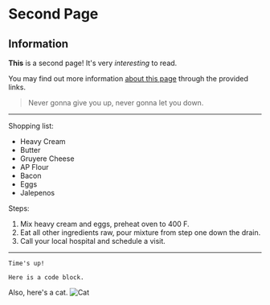 # Second Page

## Information
**This** is a second page! It's very *interesting* to read.

You may find out more information [about this page](https://www.youtube.com/watch?v=dQw4w9WgXcQ) through the provided links.

> Never gonna give you up, never gonna let you down.

---

Shopping list:
- Heavy Cream
- Butter
- Gruyere Cheese
- AP Flour
- Bacon
- Eggs
- Jalepenos

Steps:
1. Mix heavy cream and eggs, preheat oven to 400 F.
2. Eat all other ingredients raw, pour mixture from step one down the drain.
3. Call your local hospital and schedule a visit.

---

`Time's up!`
```# Let's do this.
Here is a code block.
```

Also, here's a cat.
![Cat](https://ichef.bbci.co.uk/news/976/cpsprodpb/12A9B/production/_111434467_gettyimages-1143489763.jpg)
